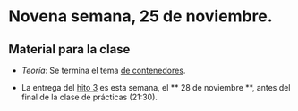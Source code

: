 # Novena semana, 25 de noviembre.


## Material para la clase

* *Teoría*: Se termina el tema [de contenedores](http://jj.github.io/CC/documentos/temas/Contenedores.html).
  
* La entrega del 
 [hito 3](http://jj.github.io/CC/documentos/proyecto/3.Docker.html) es
 esta semana, el ** 28 de noviembre **, antes del final de la clase de
 prácticas (21:30).
